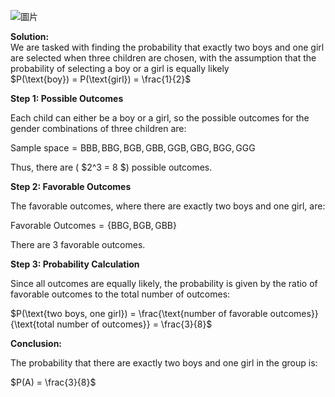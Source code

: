 ![圖片](https://github.com/user-attachments/assets/93997421-a946-48a4-afee-4d9a15cfe1c1)


$\textbf{Solution:}$\
We are tasked with finding the probability that exactly two boys and one girl are selected when three children are chosen, with the assumption that the probability of selecting a boy or a girl is equally likely \
$P(\text{boy}) = P(\text{girl}) = \frac{1}{2}$ 

$\textbf{Step 1: Possible Outcomes}$

Each child can either be a boy or a girl, so the possible outcomes for the gender combinations of three children are:

$\text{Sample space} = {\text{BBB}, \text{BBG}, \text{BGB}, \text{GBB}, \text{GGB}, \text{GBG}, \text{BGG}, \text{GGG}}$



Thus, there are \( $2^3 = 8 \$) possible outcomes.

$\textbf{Step 2: Favorable Outcomes}$

The favorable outcomes, where there are exactly two boys and one girl, are:

$\text{Favorable Outcomes} = \{ \text{BBG}, \text{BGB}, \text{GBB} \}$

There are 3 favorable outcomes.

$\textbf{Step 3: Probability Calculation}$

Since all outcomes are equally likely, the probability is given by the ratio of favorable outcomes to the total number of outcomes:

$P(\text{two boys, one girl}) = \frac{\text{number of favorable outcomes}}{\text{total number of outcomes}} = \frac{3}{8}$

$\textbf{Conclusion:}$

The probability that there are exactly two boys and one girl in the group is:

$P(A) = \frac{3}{8}$


